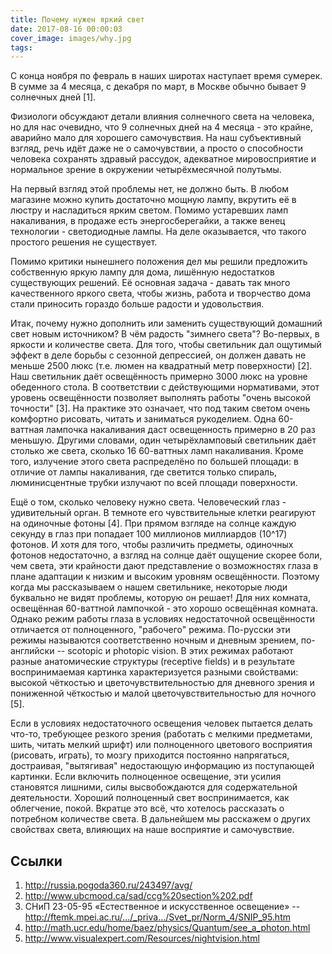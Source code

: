 ```yaml
---
title: Почему нужен яркий свет
date: 2017-08-16 00:00:03
cover_image: images/why.jpg
tags:
---
```


С конца ноября по февраль в наших широтах наступает время сумерек. В сумме за 4 месяца, с декабря по март, в Москве обычно бывает 9 солнечных дней [1].

Физиологи обсуждают детали влияния солнечного света на человека, но для нас очевидно, что 9 солнечных дней на 4 месяца - это крайне, аварийно мало для хорошего самочувствия. На наш субъективный взгляд, речь идёт даже не о самочувствии, а просто о способности человека сохранять здравый рассудок, адекватное мировосприятие и нормальное зрение в окружении четырёхмесячной полутьмы.

На первый взгляд этой проблемы нет, не должно быть. В любом магазине можно купить достаточно мощную лампу, вкрутить её в люстру и насладиться ярким светом. Помимо устаревших ламп накаливания, в продаже есть энергосберегайки, а также венец технологии - светодиодные лампы. На деле оказывается, что такого простого решения не существует. 

Помимо критики нынешнего положения дел мы решили предложить собственную яркую лампу для дома, лишённую недостатков существующих решений. Её основная задача - давать так много качественного яркого света, чтобы жизнь, работа и творчество дома стали приносить гораздо больше радости и удовольствия.

Итак, почему нужно дополнить или заменить существующий домашний свет новым источником? В чём радость "зимнего света"?
Во-первых, в яркости и количестве света. Для того, чтобы светильник дал ощутимый эффект в деле борьбы с сезонной депрессией, он должен давать не меньше 2500 люкс (т.е. люмен на квадратный метр поверхности) [2]. Наш светильник даёт освещённость примерно 3000 люкс на уровне обеденного стола. В соответствии с действующими нормативами, этот уровень освещённости позволяет выполнять работы "очень высокой точности" [3]. На практике это означает, что под таким светом очень комфортно рисовать, читать и заниматься рукоделием. Одна 60-ваттная лампочка накаливания даст освещенность примерно в 20 раз меньшую. Другими словами, один четырёхламповый светильник даёт столько же света, сколько 16 60-ваттных ламп накаливания. Кроме того, излучение этого света распределёно по большей площади: в отличие от лампы накаливания, где светится только спираль, люминисцентные трубки излучают по всей площади поверхности.

Ещё о том, сколько человеку нужно света. Человеческий глаз - удивительный орган. В темноте его чувствительные клетки реагируют на одиночные фотоны [4]. При прямом взгляде на солнце каждую секунду в глаз при попадает 100 миллионов миллиардов (10^17) фотонов. И хотя для того, чтобы различить предметы, одиночных фотонов недостаточно, а взгляд на солнце даёт ощущение скорее боли, чем света, эти крайности дают представление о возможностях глаза в плане адаптации к низким и высоким уровням освещённости.
Поэтому когда мы рассказываем о нашем светильнике, некоторые люди буквально не видят проблемы, которую он решает! Для них комната, освещённая 60-ваттной лампочкой - это хорошо освещённая комната. Однако режим работы глаза в условиях недостаточной освещённости отличается от полноценного, "рабочего" режима. По-русски эти режимы называются соответственно ночным и дневным зрением, по-английски -- scotopic и photopic vision. В этих режимах работают разные анатомические структуры (receptive fields) и в результате воспринимаемая картинка характеризуется разными свойствами: высокой чёткостью и цветочувствительностью для дневного зрения и пониженной чёткостью и малой цветочувствительностью для ночного [5].

Если в условиях недостаточного освещения человек пытается делать что-то, требующее резкого зрения (работать с мелкими предметами, шить, читать мелкий шрифт) или полноценного цветового восприятия (рисовать, играть), то мозгу приходится постоянно напрягаться, достраивая, "вытягивая" недостающую информацию из поступающей картинки. Если включить полноценное освещение, эти усилия становятся лишними, силы высвобождаются для содержательной деятельности. Хороший полноценный свет воспринимается, как облегчение, покой.
Вкратце это всё, что хотелось рассказать о потребном количестве света. В дальнейшем мы расскажем о других свойствах света, влияющих на наше восприятие и самочувствие.


## Ссылки
1. http://russia.pogoda360.ru/243497/avg/
2. http://www.ubcmood.ca/sad/ccg%20section%202.pdf
3. СНиП 23-05-95 «Естественное и искусственное освещение» -- http://ftemk.mpei.ac.ru/…/_priva…/Svet_pr/Norm_4/SNIP_95.htm
4. http://math.ucr.edu/home/baez/physics/Quantum/see_a_photon.html
5. http://www.visualexpert.com/Resources/nightvision.html
